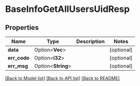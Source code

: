 # BaseInfoGetAllUsersUidResp

## Properties

Name | Type | Description | Notes
------------ | ------------- | ------------- | -------------
**data** | Option<**Vec<String>**> |  | [optional]
**err_code** | Option<**i32**> |  | [optional]
**err_msg** | Option<**String**> |  | [optional]

[[Back to Model list]](../README.md#documentation-for-models) [[Back to API list]](../README.md#documentation-for-api-endpoints) [[Back to README]](../README.md)


